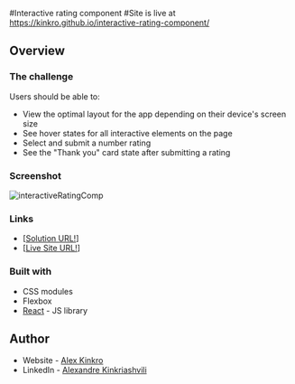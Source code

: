 #Interactive rating component
#Site is live at https://kinkro.github.io/interactive-rating-component/

## Overview

### The challenge

Users should be able to:

- View the optimal layout for the app depending on their device's screen size
- See hover states for all interactive elements on the page
- Select and submit a number rating
- See the "Thank you" card state after submitting a rating

### Screenshot
![interactiveRatingComp](https://user-images.githubusercontent.com/85110325/214499911-5793df04-1aab-48c4-b52a-e0938a1ba345.jpg)





### Links

- [[Solution URL!](https://github.com/Kinkro/interactive-rating-component)]
- [[Live Site URL!](https://kinkro.github.io/interactive-rating-component/)]


### Built with

- CSS modules
- Flexbox
- [React](https://reactjs.org/) - JS library


## Author

- Website - [Alex Kinkro](https://kinkro.github.io/Portfolio/)
- LinkedIn - [Alexandre Kinkriashvili](https://www.linkedin.com/in/alexkinkriashvili/)



